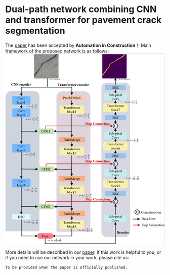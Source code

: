 # Dual-path network combining CNN and transformer for pavement crack segmentation 

The [paper]() has been accepted by **Automation in Construction**！ Main framework of the proposed network is as follows:
![imgae](https://github.com/zZhiG/crackmer/blob/main/network.png)

More details will be described in our [paper](). If this work is helpful to you, or if you need to use our network in your work, please cite us:
```
To be provided when the paper is officially published.
```
